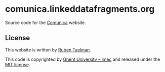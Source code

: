 # comunica.linkeddatafragments.org

Source code for the [Comunica](https://comunica.linkeddatafragments.org/) website.

## License
This website is written by [Ruben Taelman](http://www.rubensworks.net/).

This code is copyrighted by [Ghent University – imec](http://idlab.ugent.be/)
and released under the [MIT license](http://opensource.org/licenses/MIT).